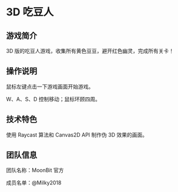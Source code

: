 # 3D 吃豆人

## 游戏简介

3D 版的吃豆人游戏，收集所有黄色豆豆，避开红色幽灵，完成所有关卡！

## 操作说明

鼠标左键点击一下游戏画面开始游戏。

W、A、S、D 控制移动；鼠标环顾四周。

## 技术特色

使用 Raycast 算法和 Canvas2D API 制作伪 3D 效果的画面。

## 团队信息

团队名称：MoonBit 官方

成员名单：@Milky2018
